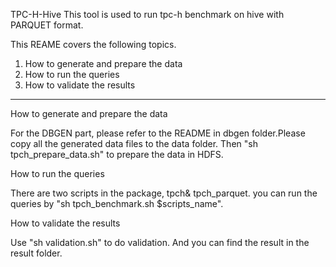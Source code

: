 TPC-H-Hive
This tool is used to run tpc-h benchmark on hive with PARQUET format.

This REAME covers the following topics.

1. How to generate and prepare the data
2. How to run the queries
3. How to validate the results


----

How to generate and prepare the data

   For the DBGEN part, please refer to the README in dbgen folder.Please copy all the generated data files to the data folder. Then "sh tpch_prepare_data.sh" to prepare the data in HDFS.

How to run the queries

   There are two scripts in the package, tpch& tpch_parquet. you can run the queries by "sh tpch_benchmark.sh $scripts_name".

How to validate the results

   Use "sh validation.sh" to do validation. And you can find the result in the result folder.



